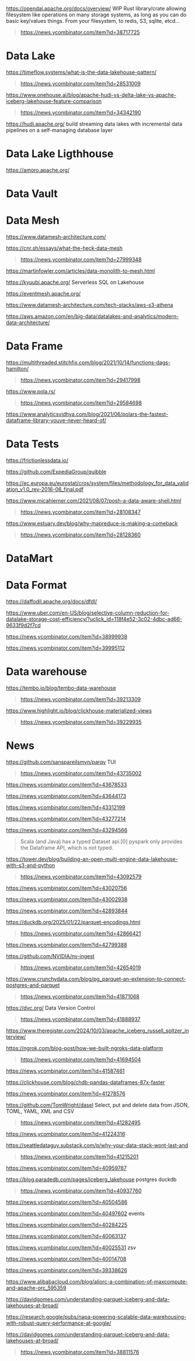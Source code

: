 https://opendal.apache.org/docs/overview/ WIP Rust library/crate allowing filesystem like operations on many storage systems, as long as you can do basic key/values things. From your filesystem, to redis, S3, sqlite, etcd…
> https://news.ycombinator.com/item?id=38717725


# Data Lake
https://timeflow.systems/what-is-the-data-lakehouse-pattern/
> https://news.ycombinator.com/item?id=28531009

https://www.onehouse.ai/blog/apache-hudi-vs-delta-lake-vs-apache-iceberg-lakehouse-feature-comparison
> https://news.ycombinator.com/item?id=34342190

https://hudi.apache.org/ build streaming data lakes with incremental data pipelines on a self-managing database layer

# Data Lake Ligthhouse
https://amoro.apache.org/

# Data Vault

# Data Mesh
https://www.datamesh-architecture.com/

https://cnr.sh/essays/what-the-heck-data-mesh
> https://news.ycombinator.com/item?id=27999348

https://martinfowler.com/articles/data-monolith-to-mesh.html

https://kyuubi.apache.org/ Serverless SQL on Lakehouse

https://eventmesh.apache.org/

https://www.datamesh-architecture.com/tech-stacks/aws-s3-athena

https://aws.amazon.com/en/big-data/datalakes-and-analytics/modern-data-architecture/

# Data Frame
https://multithreaded.stitchfix.com/blog/2021/10/14/functions-dags-hamilton/
> https://news.ycombinator.com/item?id=29417998

https://www.pola.rs/
> https://news.ycombinator.com/item?id=29584698

https://www.analyticsvidhya.com/blog/2021/06/polars-the-fastest-dataframe-library-youve-never-heard-of/

# Data Tests
https://frictionlessdata.io/

https://github.com/ExpediaGroup/quibble

https://ec.europa.eu/eurostat/cros/system/files/methodology_for_data_validation_v1.0_rev-2016-06_final.pdf

https://www.micahlerner.com/2021/08/07/posh-a-data-aware-shell.html
> https://news.ycombinator.com/item?id=28108347

https://www.estuary.dev/blog/why-mapreduce-is-making-a-comeback
> https://news.ycombinator.com/item?id=28128360

# DataMart

# Data Format
https://daffodil.apache.org/docs/dfdl/

https://www.uber.com/en-US/blog/selective-column-reduction-for-datalake-storage-cost-efficiency/?uclick_id=118f4e52-3c02-4dbc-ad66-9633f9d2f7cd

https://news.ycombinator.com/item?id=38999938

https://news.ycombinator.com/item?id=39995112

# Data warehouse
https://tembo.io/blog/tembo-data-warehouse
> https://news.ycombinator.com/item?id=39213309

https://www.highlight.io/blog/clickhouse-materialized-views
> https://news.ycombinator.com/item?id=39229935

# News
https://github.com/sanspareilsmyn/parqv TUI
> https://news.ycombinator.com/item?id=43735002

https://news.ycombinator.com/item?id=43678533

https://news.ycombinator.com/item?id=43644173

https://news.ycombinator.com/item?id=43312199

https://news.ycombinator.com/item?id=43277214

https://news.ycombinator.com/item?id=43294566
> Scala (and Java) has a typed Dataset api.[0] pyspark only provides the Dataframe API, which is not typed.

https://tower.dev/blog/building-an-open-multi-engine-data-lakehouse-with-s3-and-python
> https://news.ycombinator.com/item?id=43092579

https://news.ycombinator.com/item?id=43020756

https://news.ycombinator.com/item?id=43002938

https://news.ycombinator.com/item?id=42893844

https://duckdb.org/2025/01/22/parquet-encodings.html
> https://news.ycombinator.com/item?id=42866421

https://news.ycombinator.com/item?id=42799388

https://github.com/NVIDIA/nv-ingest
> https://news.ycombinator.com/item?id=42654019

https://www.crunchydata.com/blog/pg_parquet-an-extension-to-connect-postgres-and-parquet
> https://news.ycombinator.com/item?id=41871068

https://dvc.org/ Data Version Control
> https://news.ycombinator.com/item?id=41888937

https://www.theregister.com/2024/10/03/apache_iceberg_russell_spitzer_interview/

https://ngrok.com/blog-post/how-we-built-ngroks-data-platform
> https://news.ycombinator.com/item?id=41694504

https://news.ycombinator.com/item?id=41587461

https://clickhouse.com/blog/chdb-pandas-dataframes-87x-faster

https://news.ycombinator.com/item?id=41278576

https://github.com/TomWright/dasel Select, put and delete data from JSON, TOML, YAML, XML and CSV
> https://news.ycombinator.com/item?id=41282495

https://news.ycombinator.com/item?id=41224316

https://seattledataguy.substack.com/p/why-your-data-stack-wont-last-and
> https://news.ycombinator.com/item?id=41215201

https://news.ycombinator.com/item?id=40959787

https://blog.paradedb.com/pages/iceberg_lakehouse postgres duckdb
> https://news.ycombinator.com/item?id=40937760

https://news.ycombinator.com/item?id=40504586

https://news.ycombinator.com/item?id=40497602 events

https://news.ycombinator.com/item?id=40284225

https://news.ycombinator.com/item?id=40063137

https://news.ycombinator.com/item?id=40025531 zsv

https://news.ycombinator.com/item?id=40014708

https://news.ycombinator.com/item?id=39338626

https://www.alibabacloud.com/blog/aliorc-a-combination-of-maxcompute-and-apache-orc_595359

https://davidgomes.com/understanding-parquet-iceberg-and-data-lakehouses-at-broad/

https://research.google/pubs/napa-powering-scalable-data-warehousing-with-robust-query-performance-at-google/

https://davidgomes.com/understanding-parquet-iceberg-and-data-lakehouses-at-broad/
> https://news.ycombinator.com/item?id=38811576